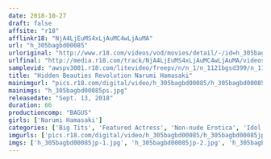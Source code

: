 ```yaml
---
date: 2018-10-27
draft: false
affsite: "r18"
afflinkr18: "NjA4LjEuMS4xLjAuMC4wLjAuMA"
url: "h_305bagbd00085"
urloriginal: "http://www.r18.com/videos/vod/movies/detail/-/id=h_305bagbd00085"
urlfinal: "http://media.r18.com/track/NjA4LjEuMS4xLjAuMC4wLjAuMA/videos/vod/movies/detail/-/id=h_305bagbd00085"
samplevid: "awspv3001.r18.com/litevideo/freepv/n/n_1/n_1121bgsd399/n_1121bgsd399_dmb_w.mp4"
title: "Hidden Beauties Revolution Narumi Hamasaki"
mainimgurl: "pics.r18.com/digital/video/h_305bagbd00085/h_305bagbd00085ps.jpg"
mainimgs: "h_305bagbd00085ps.jpg"
releasedate: "Sept. 13, 2018"
duration: 66
productioncomp: "BAGUS"
girls: ['Narumi Hamasaki']
categories: ['Big Tits', 'Featured Actress', 'Non-nude Erotica', 'Idol & Celebrity', 'Idol Video', 'Hi-Def']
imgurls: ['pics.r18.com/digital/video/h_305bagbd00085/h_305bagbd00085jp-1.jpg', 'pics.r18.com/digital/video/h_305bagbd00085/h_305bagbd00085jp-2.jpg', 'pics.r18.com/digital/video/h_305bagbd00085/h_305bagbd00085jp-3.jpg', 'pics.r18.com/digital/video/h_305bagbd00085/h_305bagbd00085jp-4.jpg', 'pics.r18.com/digital/video/h_305bagbd00085/h_305bagbd00085jp-5.jpg', 'pics.r18.com/digital/video/h_305bagbd00085/h_305bagbd00085jp-6.jpg', 'pics.r18.com/digital/video/h_305bagbd00085/h_305bagbd00085jp-7.jpg', 'pics.r18.com/digital/video/h_305bagbd00085/h_305bagbd00085jp-8.jpg', 'pics.r18.com/digital/video/h_305bagbd00085/h_305bagbd00085jp-9.jpg', 'pics.r18.com/digital/video/h_305bagbd00085/h_305bagbd00085jp-10.jpg', 'pics.r18.com/digital/video/h_305bagbd00085/h_305bagbd00085jp-11.jpg', 'pics.r18.com/digital/video/h_305bagbd00085/h_305bagbd00085jp-12.jpg', 'pics.r18.com/digital/video/h_305bagbd00085/h_305bagbd00085jp-13.jpg', 'pics.r18.com/digital/video/h_305bagbd00085/h_305bagbd00085jp-14.jpg', 'pics.r18.com/digital/video/h_305bagbd00085/h_305bagbd00085jp-15.jpg', 'pics.r18.com/digital/video/h_305bagbd00085/h_305bagbd00085jp-16.jpg', 'pics.r18.com/digital/video/h_305bagbd00085/h_305bagbd00085jp-17.jpg', 'pics.r18.com/digital/video/h_305bagbd00085/h_305bagbd00085jp-18.jpg', 'pics.r18.com/digital/video/h_305bagbd00085/h_305bagbd00085jp-19.jpg', 'pics.r18.com/digital/video/h_305bagbd00085/h_305bagbd00085jp-20.jpg']
imgs: ['h_305bagbd00085jp-1.jpg', 'h_305bagbd00085jp-2.jpg', 'h_305bagbd00085jp-3.jpg', 'h_305bagbd00085jp-4.jpg', 'h_305bagbd00085jp-5.jpg', 'h_305bagbd00085jp-6.jpg', 'h_305bagbd00085jp-7.jpg', 'h_305bagbd00085jp-8.jpg', 'h_305bagbd00085jp-9.jpg', 'h_305bagbd00085jp-10.jpg', 'h_305bagbd00085jp-11.jpg', 'h_305bagbd00085jp-12.jpg', 'h_305bagbd00085jp-13.jpg', 'h_305bagbd00085jp-14.jpg', 'h_305bagbd00085jp-15.jpg', 'h_305bagbd00085jp-16.jpg', 'h_305bagbd00085jp-17.jpg', 'h_305bagbd00085jp-18.jpg', 'h_305bagbd00085jp-19.jpg', 'h_305bagbd00085jp-20.jpg']
---
```

